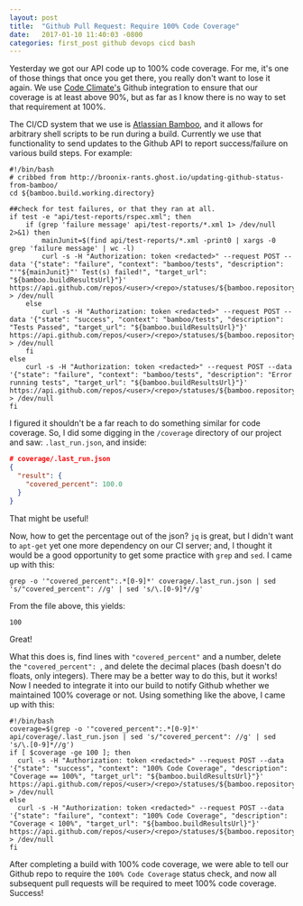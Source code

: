 ```yaml
---
layout: post
title:  "Github Pull Request: Require 100% Code Coverage"
date:   2017-01-10 11:40:03 -0800
categories: first_post github devops cicd bash
---
```


Yesterday we got our API code up to 100% code coverage. For me, it's one of those things that once you get there, you
really don't want to lose it again. We use [Code Climate's](https://codeclimate.com) Github integration to ensure that
our coverage is at least above 90%, but as far as I know there is no way to set that requirement at 100%.

The CI/CD system that we use is [Atlassian Bamboo](https://www.atlassian.com/software/bamboo), and it allows for
arbitrary shell scripts to be run during a build. Currently we use that functionality to send updates to the Github API
to report success/failure on various build steps. For example:

``` shell
#!/bin/bash
# cribbed from http://broonix-rants.ghost.io/updating-github-status-from-bamboo/
cd ${bamboo.build.working.directory}

##check for test failures, or that they ran at all.
if test -e "api/test-reports/rspec.xml"; then
    if (grep 'failure message' api/test-reports/*.xml 1> /dev/null 2>&1) then
        mainJunit=$(find api/test-reports/*.xml -print0 | xargs -0 grep 'failure message' | wc -l)
        curl -s -H "Authorization: token <redacted>" --request POST --data '{"state": "failure", "context": "bamboo/tests", "description": "'"${mainJunit}"' Test(s) failed!", "target_url": "${bamboo.buildResultsUrl}"}' https://api.github.com/repos/<user>/<repo>/statuses/${bamboo.repository.revision.number} > /dev/null
    else
        curl -s -H "Authorization: token <redacted>" --request POST --data '{"state": "success", "context": "bamboo/tests", "description": "Tests Passed", "target_url": "${bamboo.buildResultsUrl}"}' https://api.github.com/repos/<user>/<repo>/statuses/${bamboo.repository.revision.number} > /dev/null
    fi
else
    curl -s -H "Authorization: token <redacted>" --request POST --data '{"state": "failure", "context": "bamboo/tests", "description": "Error running tests", "target_url": "${bamboo.buildResultsUrl}"}' https://api.github.com/repos/<user>/<repo>/statuses/${bamboo.repository.revision.number} > /dev/null
fi
```

I figured it shouldn't be a far reach to do something similar for code coverage. So, I did some digging in the
`/coverage` directory of our project and saw: `.last_run.json`, and inside:

``` json
# coverage/.last_run.json
{
  "result": {
    "covered_percent": 100.0
  }
}
```

That might be useful!

Now, how to get the percentage out of the json? `jq` is great, but I didn't want to `apt-get` yet one more dependency
on our CI server; and, I thought it would be a good opportunity to get some practice with `grep` and `sed`. I came up
with this:

``` shell
grep -o '"covered_percent":.*[0-9]*' coverage/.last_run.json | sed 's/"covered_percent": //g' | sed 's/\.[0-9]*//g'
```

From the file above, this yields:

``` shell
100
```

Great!

What this does is, find lines with `"covered_percent"` and a number, delete the `"covered_percent": `, and delete the
decimal places (bash doesn't do floats, only integers). There may be a better way to do this, but it works! Now I needed
to integrate it into our build to notify Github whether we maintained 100% coverage or not. Using something like the
above, I came up with this:

``` shell
#!/bin/bash
coverage=$(grep -o '"covered_percent":.*[0-9]*' api/coverage/.last_run.json | sed 's/"covered_percent": //g' | sed 's/\.[0-9]*//g')
if [ $coverage -ge 100 ]; then
  curl -s -H "Authorization: token <redacted>" --request POST --data '{"state": "success", "context": "100% Code Coverage", "description": "Coverage == 100%", "target_url": "${bamboo.buildResultsUrl}"}' https://api.github.com/repos/<user>/<repo>/statuses/${bamboo.repository.revision.number} > /dev/null
else
  curl -s -H "Authorization: token <redacted>" --request POST --data '{"state": "failure", "context": "100% Code Coverage", "description": "Coverage < 100%", "target_url": "${bamboo.buildResultsUrl}"}' https://api.github.com/repos/<user>/<repo>/statuses/${bamboo.repository.revision.number} > /dev/null
fi
```

After completing a build with 100% code coverage, we were able to tell our Github repo to require the
`100% Code Coverage` status check, and now all subsequent pull requests will be required to meet 100% code coverage.
Success!
